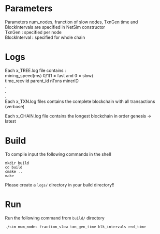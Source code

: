 # Parameters
Parameters num_nodes, franction of slow nodes, TxnGen time and BlockIntervals are specified in NetSim constructor  
TxnGen : specified per node  
BlockInterval : specified for whole chain  

# Logs
Each x_TREE.log file contains :  
mining_speed(ms) 0/1(1 = fast and 0 = slow)   
time_recv id parent_id nTxns minerID  
.  
.  
.  
Each x_TXN.log files contains the complete blockchain with all transactions (verbose)  

Each x_CHAIN.log file contains the longest blockchain in order genesis -> latest  

# Build
To compile input the following commands in the shell
```console
mkdir build
cd build 
cmake ..
make
```
Please create a `logs/` directory in your build directory!!

# Run
Run the following command from `build/` directory 
```console
./sim num_nodes fraction_slow txn_gen_time blk_intervals end_time
```
